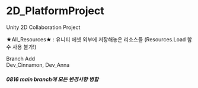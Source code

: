 # 2D_PlatformProject
Unity 2D Collaboration Project   

★All_Resources★ : 유니티 에셋 외부에 저장해놓은 리소스들 (Resources.Load 함수 사용 불가!)   

Branch Add   
    Dev_Cinnamon, Dev_Anna

##### 0816 main branch에 모든 변경사항 병합